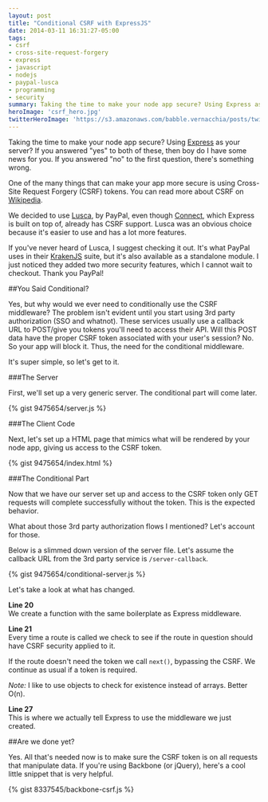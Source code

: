 ```yaml
---
layout: post
title: "Conditional CSRF with ExpressJS"
date: 2014-03-11 16:31:27-05:00
tags:
- csrf
- cross-site-request-forgery
- express
- javascript
- nodejs
- paypal-lusca
- programming
- security
summary: Taking the time to make your node app secure? Using Express as your server? If you answered "yes" to both of these, then boy do I have some news for you. If you answered "no" to the first question, there's something wrong
heroImage: 'csrf_hero.jpg'
twitterHeroImage: 'https://s3.amazonaws.com/babble.vernacchia/posts/twitterImg/csrf_hero.jpg'
---
```


Taking the time to make your node app secure? Using [Express][1] as your server? If you answered "yes" to both of these, then boy do I have some news for you. If you answered "no" to the first question, there's something wrong.

One of the many things that can make your app more secure is using Cross-Site Request Forgery (CSRF) tokens. You can read more about CSRF on [Wikipedia][2].

We decided to use [Lusca][4], by PayPal, even though [Connect][3], which Express is built on top of, already has CSRF support. Lusca was an obvious choice because it's easier to use and has a lot more features.

If you've never heard of Lusca, I suggest checking it out. It's what PayPal uses in their [KrakenJS][5] suite, but it's also available as a standalone module. I just noticed they added two more security features, which I cannot wait to checkout. Thank you PayPal!

##You Said Conditional?

Yes, but why would we ever need to conditionally use the CSRF middleware? The problem isn't evident until you start using 3rd party authorization (SSO and whatnot). These services usually use a callback URL to POST/give you tokens you'll need to access their API. Will this POST data have the proper CSRF token associated with your user's session? No. So your app will block it. Thus, the need for the conditional middleware.

It's super simple, so let's get to it.

###The Server

First, we'll set up a very generic server. The conditional part will come later.

{% gist 9475654/server.js %}

###The Client Code

Next, let's set up a HTML page that mimics what will be rendered by your node app, giving us access to the CSRF token.

{% gist 9475654/index.html %}

###The Conditional Part

Now that we have our server set up and access to the CSRF token only GET requests will complete successfully without the token. This is the expected behavior.

What about those 3rd party authorization flows I mentioned? Let's account for those.

Below is a slimmed down version of the server file. Let's assume the callback URL from the 3rd party service is `/server-callback`.

{% gist 9475654/conditional-server.js %}

Let's take a look at what has changed.

**Line 20**<br />
We create a function with the same boilerplate as Express middleware.

**Line 21**<br />
Every time a route is called we check to see if the route in question should have CSRF security applied to it.

If the route doesn't need the token we call `next()`, bypassing the CSRF. We continue as usual if a token is required.

*Note:* I like to use objects to check for existence instead of arrays. Better O(n).

**Line 27**<br />
This is where we actually tell Express to use the middleware we just created.

##Are we done yet?

Yes. All that's needed now is to make sure the CSRF token is on all requests that manipulate data. If you're using Backbone (or jQuery), here's a cool little snippet that is very helpful.

{% gist 8337545/backbone-csrf.js %}


[1]: http://expressjs.com/
[2]: http://en.wikipedia.org/wiki/Cross-site_request_forgery
[3]: http://www.senchalabs.org/connect
[4]: https://github.com/paypal/lusca
[5]: http://krakenjs.com/
